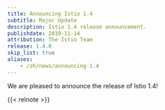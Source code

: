 ```yaml
---
title: Announcing Istio 1.4
subtitle: Major Update
description: Istio 1.4 release announcement.
publishdate: 2019-11-14
attribution: The Istio Team
release: 1.4.0
skip_list: true
aliases:
    - /zh/news/announcing-1.4
---
```


We are pleased to announce the release of Istio 1.4!

{{< relnote >}}
